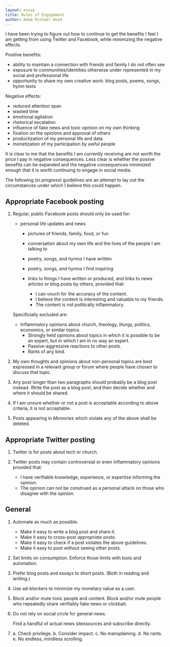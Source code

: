 ```yaml
---
layout: essay
title: Rules of Engagement
author: Adam Michael Wood
---
```


I have been trying to figure out how to continue to get the benefits I feel I am getting from using Twitter and Facebook,
while minimizing the negative effects.

Positive benefits:

 - ability to maintain a connection with friends and family I do not often see
 - exposure to communities/identities otherwise under represented in my social and professional life
 - opportunity to share my own creative work: blog posts, poems, songs, hymn texts
 
Negative effects:

 - reduced attention span
 - wasted time
 - emotional agitation
 - rhetorical escalation
 - influence of fake news and toxic opinion on my own thinking
 - fixation on the opinions and approval of others
 - productization of my personal life and data
 - monetization of my participation by awful people

It is clear to me that the benefits I am currently receiving are not worth the price I pay in negative consequences.
Less clear is whether the posiive benefits can be expanded and the negative consequences minimized 
enough that it is worth continuing to engage in social media.

The following (*in progress*) guidelines 
are an attempt to lay out the circumstances under which I believe this could happen.



## Appropriate Facebook posting


 1. Regular, public Facebook posts should only be used for:

    - personal life updates and news
	  - pictures of friends, family, food, or fun 
	  - conversation about my own life 
	    and the lives of the people I am talking to
	  - poetry, songs, and hymns I have written
	  - poetry, songs, and hymns I find inspiring
	  - links to things I have written or produced, and
	    links to news articles or blog posts by others, 
	    provided that:
	
	     - I can vouch for the accuracy of the content.
	     - I believe the content is interesting and valuable to my friends.
	     - The content is not politically inflammatory.
	
    Specificially excluded are:
  
      - Inflammatory opinions about church, theology, 
	      liturgy, politics, economics, or similar topics.
	    - Strongly held opinions 
	      about topics in which it is possible to be an expert, 
	      but in which I am in no way an expert.
	    - Passive-aggressive reactions to other posts.
	    - Rants of any kind.
	
 2. My own thoughts and opinions about non-personal topics 
    are best expressed in a relevant group or forum
    where people have chosen to discuss that topic.
   
 3. Any post longer than two paragraphs
    should probably be a blog post instead.
    Write the post as a blog post,
    and then decide whether and where it should be shared.

 4. If I am unsure whether or not a post is 
    acceptable according to above criteria,
    it is not acceptable.

 5. Posts appearing in *Memories* 
    which violate any of the above
    shall be deleted.
   
   
## Appropriate Twitter posting

 1. Twitter is for posts about tech or church.

 2. Twitter posts may contain 
	  controversial or even inflammatory opinions
	  provided that:

	   - I have verifiable knowledge, experience, or expertise 
	     informing the opinion.
	   - The opinion can not be construed as a personal attack
	     on those who disagree with the opinion.

## General 

 1. Automate as much as possible.

	  - Make it easy to write a blog post and share it.
	  - Make it easy to cross-post *appropriate* posts.
	  - Make it easy to check if a post violates the above guidelines.
	  - Make it easy to post without seeing other posts.

 2. Set limits on consumption.
    Enforce those limits with tools and automation.

 3. Prefer blog posts and essays to short posts. 
	  (Both in reading and writing.)

 4. Use ad-blockers to minimize my monetary value as a user.

 5. Block and/or mute toxic people and content.
	  Block and/or mute people who repeatedly share 
	  verifiably fake news or clickbait.

 6. Do not rely on social circle for general news.

	  Find a handful of actual news sitessources
	  and subscribe directly.

 7. a. Check privilege. 
	  b. Consider impact. 
	  c. No mansplaining.
	  d. No rants.
	  e. No endless, mindless scrolling.   
   
   
